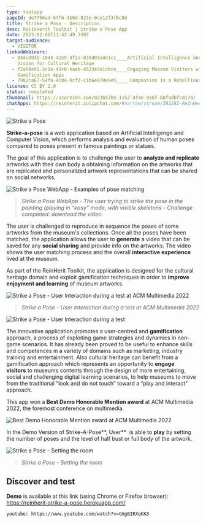 ```yaml
---
type: toolapp
pageId: de7756ad-67f6-4b6d-823e-0ce12f3f6c0d
title: Strike a Pose - Description
desc: ReiInHerit Toolkit | Strike a Pose App
date: 2023-02-06T11:42:49.330Z
target-audience:
  - VISITOR
linkedWebinars:
  - 034cd93b-1043-42e9-9f2a-835d03a4e1cc____Artificial Intelligence and Computer
    Vision for Cultural Heritage
  - f2a58e91-3c1a-43c0-baeb-45234da1cbce____Engaging Museum Visitors with
    Gamification Apps
  - 7982ca67-54fa-4c84-9cf2-c1b6e874e9e5____ Compassion is a Rebellious Act
license: CC BY 2.0
status: completed
thumbnail: https://ucarecdn.com/021b57b5-1152-4f4e-9a6f-b8fadbfc8174/
chatApps: https://reinherit.zulipchat.com/#narrow/stream/392282-ReInHerit-Applications-and-Toolkit/topic/Strike.20a.20pose
---
```

![Strike a Pose](https://ucarecdn.com/7825e324-7dc2-415b-81d4-7d6d72d6a663/ "Strike a Pose")

**Strike-a-pose** is a web application based on Artificial Intelligenge and Computer Vision, which performs analysis and evaluation of human poses compared to poses present in famous paintings or statues. 

The goal of this application is to challenge the user to **analyze and replicate** artworks with their own body a obtaining information on the artworks that are replicated and personalized artwork representations that can be shared on social networks.

![Strike a Pose WebApp - Examples of pose matching](https://ucarecdn.com/82b1e645-bfeb-4dbc-b5ca-4309e46ddbe0/ "Strike a Pose WebApp - Examples of pose matching")

> *Strike a Pose WebApp - The user trying to strike the pose in the painting (playing in “easy" mode, with visible skeletons - Challenge completed: download the video.*

The user is challenged to reproduce in sequence the poses of some artworks from the museum's collections. Once all the poses have been matched, the application allows the user to **generate** a video that can be saved for any **social sharing** and provide info on the artworks. The video shows the user matching process and the overall **interactive experience** lived at the museum.

As part of the ReinHerit Toolkit, the application is designed for the cultural heritage domain and exploit gamification techniques in order to **improve enjoyment and learning** of museum artworks.

![Strike a Pose - User Interaction during a test at ACM Multimedia 2022](https://ucarecdn.com/e374f086-8574-47ba-be80-b9afedbdb597/ "Strike a Pose - User Interaction during a test at ACM Multimedia 2022")

> *Strike a Pose - User Interaction during a test at ACM Multimedia 2022*

![Strike a Pose - User Interaction during a test](https://ucarecdn.com/a702cece-212f-4ab9-89b0-b67ebccae21a/ "Strike a Pose - User Interaction during a test")

The innovative application promotes a user-centred and **gamification** approach, a process of exploiting game strategies and dynamics in non-game scenarios. It has already been proved to be useful to enhance skills and competences in a variety of domains such as marketing, industry training and entertainment. Also cultural heritage can benefit from a gamification approach which represents an opportunity to **engage visitors** to museums contents through the design of more entertaining, social and challenging digital learning scenarios, to help museums to move from the traditional “look and do not touch” toward a “play and interact” approach.

This app won a **Best Demo Honorable Mention award** at ACM Multimedia 2022, the foremost conference on multimedia.


![Best Demo Honorable Mention award at ACM Multimedia 2022](https://ucarecdn.com/a1fde0c2-d8f2-43bd-99d8-920f0df0a0af/ "Best Demo Honorable Mention award at ACM Multimedia 2022")

In the Demo Version of Strike-A-Pose**, User**  is able to **play** by setting the number of poses  and the level of half bust or full body of the artwork. 

![Strike a Pose - Setting the room](https://ucarecdn.com/40142267-ad60-43c7-8848-e5ad934d6629/ "Strike a Pose - Setting the room")

> *Strike a Pose - Setting the room*

## Discover and test

**Demo** is available at this link (using Chrome or Firefox browser): \
[https://reinherit-strike-a-pos​e.herokuapp.com/](https://reinherit-strike-a-pose.herokuapp.com/)

`youtube: https://www.youtube.com/watch?v=GHgBIRXqKK8`